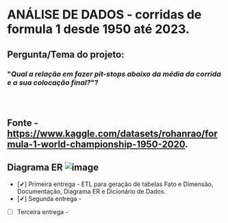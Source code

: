 # ANÁLISE DE DADOS - corridas de formula 1 desde 1950 até 2023.

<h2>Pergunta/Tema do projeto:</h2>
<h3>"<cite>Qual a relação em fazer pit-stops abaixo da média da corrida e a sua colocação final?</cite>"?<h3>

</br>

## Fonte - https://www.kaggle.com/datasets/rohanrao/formula-1-world-championship-1950-2020.

## Diagrama ER ![image](https://user-images.githubusercontent.com/66218607/230246846-58389592-4e23-4620-b546-ba0ca9bfd00f.png)

- [✔] Primeira entrega - ETL para geração de tabelas Fato e Dimensão, Documentação, Diagrama ER e Dicionário de Dados.
- [✔] Segunda entrega -
- [ ] Terceira entrega -
